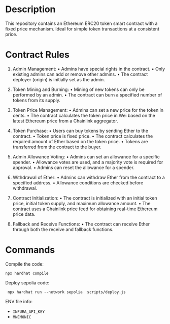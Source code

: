 # Description

This repository contains an Ethereum ERC20 token smart contract with a fixed price mechanism. Ideal for simple token transactions at a consistent price.

# Contract Rules

1. Admin Management:
   • Admins have special rights in the contract.
   • Only existing admins can add or remove other admins.
   • The contract deployer (origin) is initially set as the admin.

2. Token Mining and Burning:
   • Mining of new tokens can only be performed by an admin.
   • The contract can burn a specified number of tokens from its supply.

3. Token Price Management:
   • Admins can set a new price for the token in cents.
   • The contract calculates the token price in Wei based on the latest Ethereum price from a Chainlink aggregator.

4. Token Purchase:
   • Users can buy tokens by sending Ether to the contract.
   • Token price is fixed price.
   • The contract calculates the required amount of Ether based on the token price.
   • Tokens are transferred from the contract to the buyer.

5. Admin Allowance Voting:
   • Admins can set an allowance for a specific spender.
   • Allowance votes are used, and a majority vote is required for approval.
   • Admins can reset the allowance for a spender.

6. Withdrawal of Ether:
   • Admins can withdraw Ether from the contract to a specified address.
   • Allowance conditions are checked before withdrawal.

7. Contract Initialization:
   • The contract is initialized with an initial token price, initial token supply, and maximum allowance amount.
   • The contract uses a Chainlink price feed for obtaining real-time Ethereum price data.

8. Fallback and Receive Functions:
   • The contract can receive Ether through both the receive and fallback functions.

# Commands

Compile the code:

`npx hardhat compile`

Deploy sepolia code:

` npx hardhat run --network sepolia  scripts/deploy.js`

ENV file info:

- `INFURA_API_KEY`
- `MNEMONIC`
